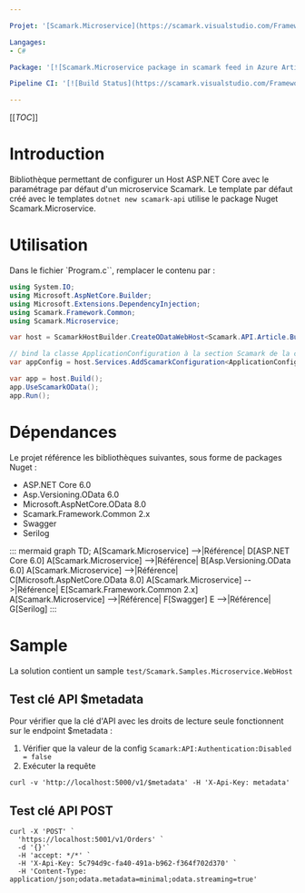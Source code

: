 ```yaml
---

Projet: '[Scamark.Microservice](https://scamark.visualstudio.com/Framework/_git/Microservice)'

Langages: 
- C#

Package: '[![Scamark.Microservice package in scamark feed in Azure Artifacts](https://scamark.feeds.visualstudio.com/_apis/public/Packaging/Feeds/bdf762d7-d2b2-4ead-a686-9a3d22356824/Packages/60d9793a-5432-45e5-819a-20120409bdb4/Badge)](https://scamark.visualstudio.com/Framework/_packaging?_a=package&feed=bdf762d7-d2b2-4ead-a686-9a3d22356824&package=60d9793a-5432-45e5-819a-20120409bdb4&preferRelease=true)'

Pipeline CI: '[![Build Status](https://scamark.visualstudio.com/Framework/_apis/build/status/Microservice?branchName=master)](https://scamark.visualstudio.com/Framework/_build/latest?definitionId=9&branchName=master)'

--- 
```


[[_TOC_]]

# Introduction 

Bibliothèque permettant de configurer un Host ASP.NET Core avec le paramétrage par défaut d'un microservice Scamark.
Le template par défaut créé avec le templates `dotnet new scamark-api` utilise le package Nuget Scamark.Microservice.

# Utilisation

Dans le fichier `Program.c``, remplacer le contenu par :

```csharp
using System.IO;
using Microsoft.AspNetCore.Builder;
using Microsoft.Extensions.DependencyInjection;
using Scamark.Framework.Common;
using Scamark.Microservice;

var host = ScamarkHostBuilder.CreateODataWebHost<Scamark.API.Article.BusinessModel.OData.ModelConfiguration>(args);

// bind la classe ApplicationConfiguration à la section Scamark de la configuration
var appConfig = host.Services.AddScamarkConfiguration<ApplicationConfiguration>(host.Configuration);

var app = host.Build();
app.UseScamarkOData();
app.Run();
```

# Dépendances

Le projet référence les bibliothèques suivantes, sous forme de packages Nuget :

- ASP.NET Core 6.0
- Asp.Versioning.OData 6.0
- Microsoft.AspNetCore.OData 8.0
- Scamark.Framework.Common 2.x
- Swagger
- Serilog

::: mermaid
graph TD;
    A[Scamark.Microservice] -->|Référence| D[ASP.NET Core 6.0]
    A[Scamark.Microservice] -->|Référence| B[Asp.Versioning.OData 6.0]
    A[Scamark.Microservice] -->|Référence| C[Microsoft.AspNetCore.OData 8.0]
    A[Scamark.Microservice] -->|Référence| E[Scamark.Framework.Common 2.x]
    A[Scamark.Microservice] -->|Référence| F[Swagger]
    E -->|Référence| G[Serilog]
:::



# Sample 

La solution contient un sample `test/Scamark.Samples.Microservice.WebHost`

## Test clé API $metadata

Pour vérifier que la clé d'API avec les droits de lecture seule fonctionnent sur le endpoint $metadata :

1. Vérifier que la valeur de la config `Scamark:API:Authentication:Disabled = false`
2. Exécuter la requête 

```
curl -v 'http://localhost:5000/v1/$metadata' -H 'X-Api-Key: metadata'
```

## Test clé API POST

```
curl -X 'POST' `
  'https://localhost:5001/v1/Orders' `
  -d '{}'`
  -H 'accept: */*' `
  -H 'X-Api-Key: 5c794d9c-fa40-491a-b962-f364f702d370' `
  -H 'Content-Type: application/json;odata.metadata=minimal;odata.streaming=true' 
```
